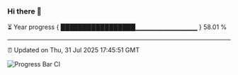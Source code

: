 ### Hi there 👋

⏳ Year progress { █████████████████▁▁▁▁▁▁▁▁▁▁▁▁▁ } 58.01 %

---

⏰ Updated on Thu, 31 Jul 2025 17:45:51 GMT

![Progress Bar CI](https://github.com/IshwaranRudhara/GIT-ACTION/workflows/Progress%20Bar%20CI/badge.svg)
